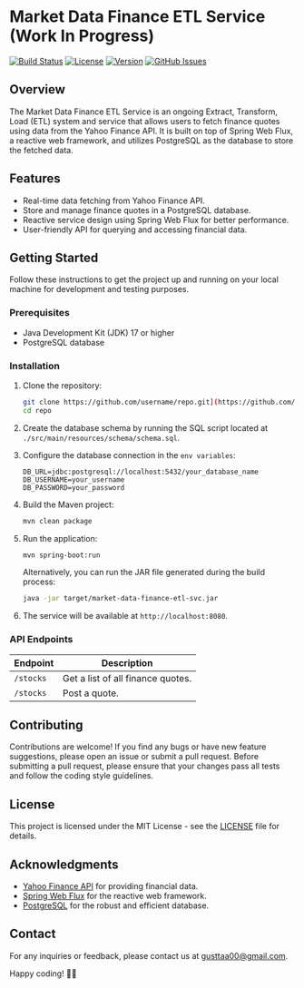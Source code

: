 # Market Data Finance ETL Service (Work In Progress)

[![Build Status](https://img.shields.io/travis/username/repo.svg?style=flat-square)](https://travis-ci.org/spaade/market-data-finance-etl-svc)
[![License](https://img.shields.io/badge/license-MIT-blue.svg?style=flat-square)](https://opensource.org/licenses/MIT)
[![Version](https://img.shields.io/badge/version-v1.0.0-green.svg?style=flat-square)](https://github.com/spaade/market-data-finance-etl-svc/releases)
[![GitHub Issues](https://img.shields.io/github/issues/username/repo.svg?style=flat-square)](https://github.com/spaade/market-data-finance-etl-svc/issues)

## Overview

The Market Data Finance ETL Service is an ongoing Extract, Transform, Load (ETL) system and service that allows users to fetch finance quotes using data from the Yahoo Finance API. It is built on top of Spring Web Flux, a reactive web framework, and utilizes PostgreSQL as the database to store the fetched data.

## Features

- Real-time data fetching from Yahoo Finance API.
- Store and manage finance quotes in a PostgreSQL database.
- Reactive service design using Spring Web Flux for better performance.
- User-friendly API for querying and accessing financial data.

## Getting Started

Follow these instructions to get the project up and running on your local machine for development and testing purposes.

### Prerequisites

- Java Development Kit (JDK) 17 or higher
- PostgreSQL database

### Installation

1. Clone the repository:

   ```bash
   git clone https://github.com/username/repo.git](https://github.com/spaade/market-data-finance-etl-svc.git)
   cd repo
   ```

2. Create the database schema by running the SQL script located at `./src/main/resources/schema/schema.sql`.

3. Configure the database connection in the `env variables`:

   ```properties
   DB_URL=jdbc:postgresql://localhost:5432/your_database_name
   DB_USERNAME=your_username
   DB_PASSWORD=your_password
   ```

4. Build the Maven project:

   ```bash
   mvn clean package
   ```

5. Run the application:

   ```bash
   mvn spring-boot:run
   ```

   Alternatively, you can run the JAR file generated during the build process:

   ```bash
   java -jar target/market-data-finance-etl-svc.jar
   ```

6. The service will be available at `http://localhost:8080`.

### API Endpoints

| Endpoint                 | Description                           |
| ------------------------ | ------------------------------------- |
| `/stocks`    | Get a list of all finance quotes.     |
| `/stocks` | Post a quote. |

## Contributing

Contributions are welcome! If you find any bugs or have new feature suggestions, please open an issue or submit a pull request. Before submitting a pull request, please ensure that your changes pass all tests and follow the coding style guidelines.

## License

This project is licensed under the MIT License - see the [LICENSE](LICENSE) file for details.

## Acknowledgments

- [Yahoo Finance API](https://finance.yahoo.com/) for providing financial data.
- [Spring Web Flux](https://docs.spring.io/spring-framework/docs/current/reference/html/web-reactive.html) for the reactive web framework.
- [PostgreSQL](https://www.postgresql.org/) for the robust and efficient database.

## Contact

For any inquiries or feedback, please contact us at gusttaa00@gmail.com.

Happy coding! 🚀✨
